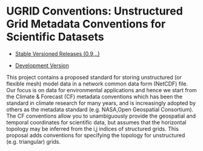 UGRID Conventions: Unstructured Grid Metadata Conventions for Scientific Datasets
=================

* [Stable Versioned Releases (0.9,..)](https://github.com/ugrid-conventions/ugrid-conventions/releases)

* [Development Version](https://github.com/ugrid-conventions/ugrid-conventions/blob/master/ugrid-conventions.md) 

This project contains a proposed standard for storing unstructured (or flexible mesh) model data in a network common data form (NetCDF) file. Our focus is on data for environmental applications and hence we start from the Climate & Forecast (CF) metadata conventions which has been the standard in climate research for many years, and is increasingly adopted by others as the metadata standard (e.g. NASA,Open Geospatial Consortium). The CF conventions allow you to unambiguously provide the geospatial and temporal coordinates for scientific data, but assumes that the horizontal topology may be inferred from the i,j indices of structured grids.  This proposal adds conventions for specifying the topology for unstructured (e.g. triangular) grids.  


